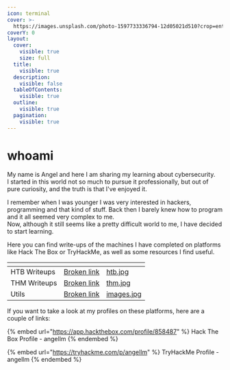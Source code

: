 ```yaml
---
icon: terminal
cover: >-
  https://images.unsplash.com/photo-1597733336794-12d05021d510?crop=entropy&cs=srgb&fm=jpg&ixid=M3wxOTcwMjR8MHwxfHNlYXJjaHwxfHxpbnRlcm5ldHxlbnwwfHx8fDE3NDE1MzQyMDZ8MA&ixlib=rb-4.0.3&q=85
coverY: 0
layout:
  cover:
    visible: true
    size: full
  title:
    visible: true
  description:
    visible: false
  tableOfContents:
    visible: true
  outline:
    visible: true
  pagination:
    visible: true
---
```


# whoami

My name is Angel and here I am sharing my learning about cybersecurity. \
I started in this world not so much to pursue it professionally, but out of pure curiosity, and the truth is that I've enjoyed it.&#x20;

I remember when I was younger I was very interested in hackers, programming and that kind of stuff. Back then I barely knew how to program and it all seemed very complex to me. \
Now, although it still seems like a pretty difficult world to me, I have decided to start learning.&#x20;

Here you can find write-ups of the machines I have completed on platforms like Hack The Box or TryHackMe, as well as some resources I find useful.

<table data-view="cards"><thead><tr><th></th><th data-type="content-ref"></th><th data-hidden data-card-cover data-type="files"></th></tr></thead><tbody><tr><td>HTB Writeups</td><td><a href="broken-reference">Broken link</a></td><td><a href=".gitbook/assets/htb.jpg">htb.jpg</a></td></tr><tr><td>THM Writeups</td><td><a href="broken-reference">Broken link</a></td><td><a href=".gitbook/assets/thm.jpg">thm.jpg</a></td></tr><tr><td>Utils</td><td><a href="broken-reference">Broken link</a></td><td><a href=".gitbook/assets/images.jpg">images.jpg</a></td></tr></tbody></table>





If you want to take a look at my profiles on these platforms, here are a couple of links:

{% embed url="https://app.hackthebox.com/profile/858487" %}
Hack The Box Profile - angellm
{% endembed %}

{% embed url="https://tryhackme.com/p/angellm" %}
TryHackMe Profile - angellm
{% endembed %}

